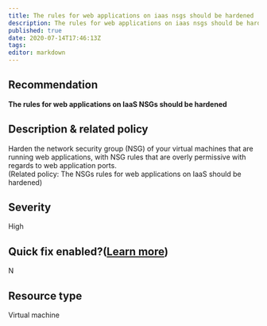 ```yaml
---
title: The rules for web applications on iaas nsgs should be hardened
description: The rules for web applications on iaas nsgs should be hardened
published: true
date: 2020-07-14T17:46:13Z
tags:
editor: markdown
---
```


## Recommendation
**The rules for web applications on IaaS NSGs should be hardened**

## Description & related policy
Harden the network security group (NSG) of your virtual machines that are running web applications, with NSG rules that are overly permissive with regards to web application ports.<br>(Related policy: The NSGs rules for web applications on IaaS should be hardened)

## Severity
High

## Quick fix enabled?([Learn more](https://docs.microsoft.com/azure/security-center/security-center-remediate-recommendations#recommendations-with-quick-fix-remediation))
N

## Resource type
Virtual machine




